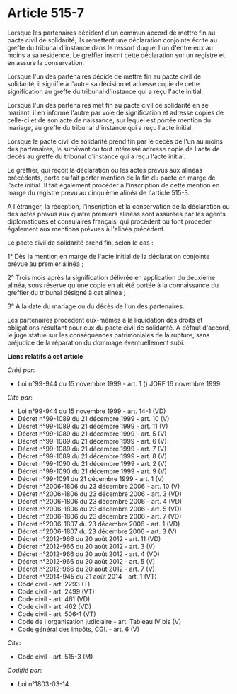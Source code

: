 # Article 515-7

Lorsque les partenaires décident d'un commun accord de mettre fin au pacte civil de solidarité, ils remettent une déclaration
conjointe écrite au greffe du tribunal d'instance dans le ressort duquel l'un d'entre eux au moins a sa résidence. Le
greffier inscrit cette déclaration sur un registre et en assure la conservation.

Lorsque l'un des partenaires décide de mettre fin au pacte civil de solidarité, il signifie à l'autre sa décision et adresse
copie de cette signification au greffe du tribunal d'instance qui a reçu l'acte initial.

Lorsque l'un des partenaires met fin au pacte civil de solidarité en se mariant, il en informe l'autre par voie de
signification et adresse copies de celle-ci et de son acte de naissance, sur lequel est portée mention du mariage, au greffe
du tribunal d'instance qui a reçu l'acte initial.

Lorsque le pacte civil de solidarité prend fin par le décès de l'un au moins des partenaires, le survivant ou tout intéressé
adresse copie de l'acte de décès au greffe du tribunal d'instance qui a reçu l'acte initial.

Le greffier, qui reçoit la déclaration ou les actes prévus aux alinéas précédents, porte ou fait porter mention de la fin du
pacte en marge de l'acte initial. Il fait également procéder à l'inscription de cette mention en marge du registre prévu au
cinquième alinéa de l'article 515-3.

A l'étranger, la réception, l'inscription et la conservation de la déclaration ou des actes prévus aux quatre premiers
alinéas sont assurées par les agents diplomatiques et consulaires français, qui procèdent ou font procéder également aux
mentions prévues à l'alinéa précédent.

Le pacte civil de solidarité prend fin, selon le cas :

1° Dès la mention en marge de l'acte initial de la déclaration conjointe prévue au premier alinéa ;

2° Trois mois après la signification délivrée en application du deuxième alinéa, sous réserve qu'une copie en ait été portée
à la connaissance du greffier du tribunal désigné à cet alinéa ;

3° A la date du mariage ou du décès de l'un des partenaires.

Les partenaires procèdent eux-mêmes à la liquidation des droits et obligations résultant pour eux du pacte civil de
solidarité. A défaut d'accord, le juge statue sur les conséquences patrimoniales de la rupture, sans préjudice de la
réparation du dommage éventuellement subi.

**Liens relatifs à cet article**

_Créé par_:

  - Loi n°99-944 du 15 novembre 1999 - art. 1 () JORF 16 novembre 1999

_Cité par_:

  - Loi n°99-944 du 15 novembre 1999 - art. 14-1 (VD)
  - Décret n°99-1089 du 21 décembre 1999 - art. 10 (V)
  - Décret n°99-1089 du 21 décembre 1999 - art. 11 (V)
  - Décret n°99-1089 du 21 décembre 1999 - art. 5 (V)
  - Décret n°99-1089 du 21 décembre 1999 - art. 6 (V)
  - Décret n°99-1089 du 21 décembre 1999 - art. 7 (V)
  - Décret n°99-1089 du 21 décembre 1999 - art. 8 (V)
  - Décret n°99-1090 du 21 décembre 1999 - art. 2 (V)
  - Décret n°99-1090 du 21 décembre 1999 - art. 9 (V)
  - Décret n°99-1091 du 21 décembre 1999 - art. 1 (V)
  - Décret n°2006-1806 du 23 décembre 2006 - art. 10 (V)
  - Décret n°2006-1806 du 23 décembre 2006 - art. 3 (VD)
  - Décret n°2006-1806 du 23 décembre 2006 - art. 4 (VD)
  - Décret n°2006-1806 du 23 décembre 2006 - art. 5 (VD)
  - Décret n°2006-1806 du 23 décembre 2006 - art. 7 (VD)
  - Décret n°2006-1807 du 23 décembre 2006 - art. 1 (VD)
  - Décret n°2006-1807 du 23 décembre 2006 - art. 3 (V)
  - Décret n°2012-966 du 20 août 2012 - art. 11 (VD)
  - Décret n°2012-966 du 20 août 2012 - art. 3 (V)
  - Décret n°2012-966 du 20 août 2012 - art. 4 (VD)
  - Décret n°2012-966 du 20 août 2012 - art. 5 (V)
  - Décret n°2012-966 du 20 août 2012 - art. 7 (V)
  - Décret n°2014-945 du 21 août 2014 - art. 1 (VT)
  - Code civil - art. 2293 (T)
  - Code civil - art. 2499 (VT)
  - Code civil - art. 461 (VD)
  - Code civil - art. 462 (VD)
  - Code civil - art. 506-1 (VT)
  - Code de l'organisation judiciaire - art. Tableau IV bis (V)
  - Code général des impôts, CGI. - art. 6 (V)

_Cite_:

  - Code civil - art. 515-3 (M)

_Codifié par_:

  - Loi n°1803-03-14
